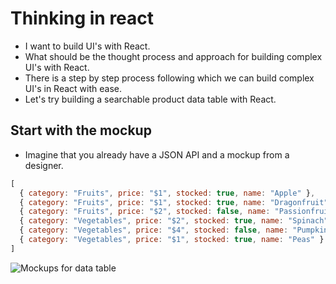 # Thinking in react

- I want to build UI's with React.
- What should be the thought process and approach for building complex UI's with React.
- There is a step by step process following which we can build complex UI's in React with ease.
- Let's try building a searchable product data table with React.

## Start with the mockup 

- Imagine that you already have a JSON API and a mockup from a designer.

``` javascript
[
  { category: "Fruits", price: "$1", stocked: true, name: "Apple" },
  { category: "Fruits", price: "$1", stocked: true, name: "Dragonfruit" },
  { category: "Fruits", price: "$2", stocked: false, name: "Passionfruit" },
  { category: "Vegetables", price: "$2", stocked: true, name: "Spinach" },
  { category: "Vegetables", price: "$4", stocked: false, name: "Pumpkin" },
  { category: "Vegetables", price: "$1", stocked: true, name: "Peas" }
]
```
![Mockups for data table](https://react.dev/images/docs/s_thinking-in-react_ui.png)

